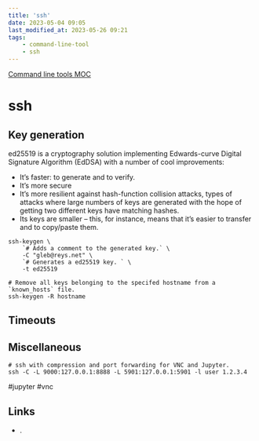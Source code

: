 ```yaml
---
title: 'ssh'
date: 2023-05-04 09:05
last_modified_at: 2023-05-26 09:21
tags:
    - command-line-tool
    - ssh
---
```


[Command line tools MOC](Command%20line%20tools%20MOC.md)

# ssh

## Key generation

ed25519 is a cryptography solution implementing Edwards-curve Digital Signature Algorithm (EdDSA) with a number of cool improvements:

-   It’s faster: to generate and to verify.
-   It’s more secure
-  It’s more resilient against hash-function collision attacks, types of attacks where large numbers of keys are generated with the hope of getting two different keys have matching hashes.
-  Its keys are smaller – this, for instance, means that it’s easier to transfer and to copy/paste them.

```shell
ssh-keygen \
	`# Adds a comment to the generated key.` \
	-C "gleb@reys.net" \
	`# Generates a ed25519 key. ` \
	-t ed25519

# Remove all keys belonging to the specifed hostname from a `known_hosts` file.
ssh-keygen -R hostname
```

## Timeouts

## Miscellaneous

```shell
# ssh with compression and port forwarding for VNC and Jupyter.
ssh -C -L 9000:127.0.0.1:8888 -L 5901:127.0.0.1:5901 -l user 1.2.3.4
```

#jupyter #vnc

## Links

* [](https://www.bjornjohansen.com/ssh-timeout).